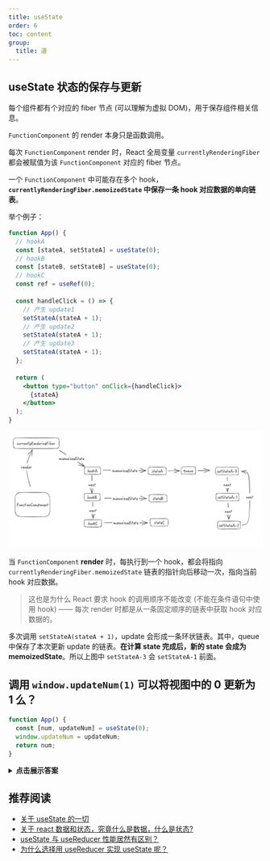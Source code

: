 ```yaml
---
title: useState
order: 6
toc: content
group:
  title: 道
---
```


## useState 状态的保存与更新

每个组件都有个对应的 fiber 节点 (可以理解为虚拟 DOM)，用于保存组件相关信息。

`FunctionComponent` 的 render 本身只是函数调用。

每次 `FunctionComponent` render 时，React 全局变量 `currentlyRenderingFiber` 都会被赋值为该 `FunctionComponent` 对应的 fiber 节点。

一个 `FunctionComponent` 中可能存在多个 hook，**`currentlyRenderingFiber.memoizedState` 中保存一条 hook 对应数据的单向链表**。

举个例子：

```jsx | pure
function App() {
  // hookA
  const [stateA, setStateA] = useState(0);
  // hookB
  const [stateB, setStateB] = useState(0);
  // hookC
  const ref = useRef(0);

  const handleClick = () => {
    // 产生 update1
    setStateA(stateA + 1);
    // 产生 update2
    setStateA(stateA + 1);
    // 产生 update3
    setStateA(stateA + 1);
  };

  return (
    <button type="button" onClick={handleClick}>
      {stateA}
    </button>
  );
}
```

![20240618014337](https://raw.githubusercontent.com/chuenwei0129/my-picgo-repo/master/me/20240618014337.png)

当 `FunctionComponent` **render** 时，每执行到一个 hook，都会将指向 `currentlyRenderingFiber.memoizedState` 链表的指针向后移动一次，指向当前 hook 对应数据。

> 这也是为什么 React 要求 hook 的调用顺序不能改变 (不能在条件语句中使用 hook) —— 每次 render 时都是从一条固定顺序的链表中获取 hook 对应数据的。

多次调用 `setStateA(stateA + 1)`，update 会形成一条环状链表。其中，queue 中保存了本次更新 update 的链表。**在计算 state 完成后，新的 state 会成为 memoizedState**。所以上图中 `setStateA-3` 会 `setStateA-1` 前面。

## 调用 `window.updateNum(1)` 可以将视图中的 0 更新为 1 么？

```jsx {3} | pure
function App() {
  const [num, updateNum] = useState(0);
  window.updateNum = updateNum;
  return num;
}
```

<details><summary><b>点击展示答案</b></summary>

> **答案**：可以。

我们需要看看这里的 `updateNum` 方法的具体实现：

```js
updateNum === dispatchAction.bind(null, currentlyRenderingFiber, queue);
```

可见，`updateNum` 方法即绑定了 `currentlyRenderingFiber` 与 `queue` (即 `hook.queue`) 的 `dispatchAction`。调用 `dispatchAction` 的目的是生成 update，并插入到 `hook.queue` 链表中。

既然 `queue` 作为预置参数已经绑定给 `dispatchAction`，那么调用 `dispatchAction` 就不仅局限在 `FunctionComponent` 内部了。

</details>

## 推荐阅读

- [关于 useState 的一切](https://zhuanlan.zhihu.com/p/200855720)
- [关于 react 数据和状态，究竟什么是数据，什么是状态?](https://www.zhihu.com/question/447618785/answer/2927999227)
- [useState 与 useReducer 性能居然有区别？](https://zhuanlan.zhihu.com/p/620678446)
- [为什么选择用 useReducer 实现 useState 呢？](https://www.zhihu.com/question/312894578/answer/3156767540)
